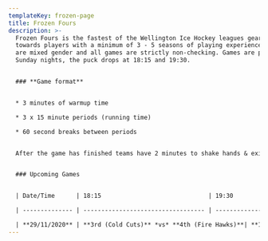 ```yaml
---
templateKey: frozen-page
title: Frozen Fours
description: >-
  Frozen Fours is the fastest of the Wellington Ice Hockey leagues geared
  towards players with a minimum of 3 - 5 seasons of playing experience. Teams
  are mixed gender and all games are strictly non-checking. Games are played
  Sunday nights, the puck drops at 18:15 and 19:30.


  ### **Game format**


  * 3 minutes of warmup time

  * 3 x 15 minute periods (running time)

  * 60 second breaks between periods


  After the game has finished teams have 2 minutes to shake hands & exit the ice so it can be groomed for the next game


  ### Upcoming Games


  | Date/Time      | 18:15                              | 19:30                            |

  | -------------- | ---------------------------------- | -------------------------------- |

  | **29/11/2020** | **3rd (Cold Cuts)** *vs* **4th (Fire Hawks)**| **1st (Rough Necks)** *vs* **2nd (Krakens)**             |
---
```

